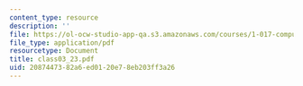 ```yaml
---
content_type: resource
description: ''
file: https://ol-ocw-studio-app-qa.s3.amazonaws.com/courses/1-017-computing-and-data-analysis-for-environmental-applications-fall-2003/2087447382a6ed0120e78eb203ff3a26_class03_23.pdf
file_type: application/pdf
resourcetype: Document
title: class03_23.pdf
uid: 20874473-82a6-ed01-20e7-8eb203ff3a26
---
```

